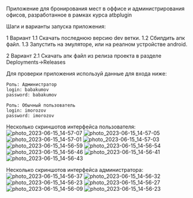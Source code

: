 Приложение для бронирования мест в оффисе и администрирования офисов, разработанное в рамках курса atbplugin

Шаги и варианты запуска приложения:

1 Вариант
    1.1 Скачать последнюю версию dev ветки.
    1.2 Сбилдить апк файл.
    1.3 Запустить на эмуляторе, или на реалном устройстве android.

2 Вариант
    2.1 Скачать апк файл из релиза проекта в разделе Deployments->Releases

Для проверки приложения используй данные для входа ниже:

    Роль: Администратор
    login: babakumov
    password: babakumov

    Роль: Обычный пользователь
    login: imorozov
    password: imorozov


Несколько скриншотов интерфейса пользователя:
![photo_2023-06-15_14-57-07](https://github.com/Nezerbrood/Atb-booking/assets/75212647/d1ed77ed-a6a5-4db9-abba-b4134d2413c3)
![photo_2023-06-15_14-57-05](https://github.com/Nezerbrood/Atb-booking/assets/75212647/ba2124dd-bed1-4357-bd85-99ecc14e5452)
![photo_2023-06-15_14-57-01](https://github.com/Nezerbrood/Atb-booking/assets/75212647/2a2cf10b-0ae7-4460-85b5-c5b82ef8ca67)
![photo_2023-06-15_14-57-03](https://github.com/Nezerbrood/Atb-booking/assets/75212647/3fb9365b-ad9e-4617-a9be-025e0afaa919)
![photo_2023-06-15_14-56-59](https://github.com/Nezerbrood/Atb-booking/assets/75212647/a86a0cbf-f444-4b65-a9c9-a77a5502d291)
![photo_2023-06-15_14-56-54](https://github.com/Nezerbrood/Atb-booking/assets/75212647/41dd7b0b-ff73-49c7-bc89-d880cc7a5233)
![photo_2023-06-15_14-56-46](https://github.com/Nezerbrood/Atb-booking/assets/75212647/e7057ff6-39f0-4878-be69-f719a38b70ad)
![photo_2023-06-15_14-56-41](https://github.com/Nezerbrood/Atb-booking/assets/75212647/8fe781ef-e117-45cf-a05e-180c69cf35fe)
![photo_2023-06-15_14-56-43](https://github.com/Nezerbrood/Atb-booking/assets/75212647/8a2abb32-319f-4492-b4fd-6ce92342f086)

Несколько скриншотов интерфейса администратора:
![photo_2023-06-15_14-56-37](https://github.com/Nezerbrood/Atb-booking/assets/75212647/209723cb-f936-4440-bdb1-b102b74db094)
![photo_2023-06-15_14-56-32](https://github.com/Nezerbrood/Atb-booking/assets/75212647/8fac3fc8-a3c7-4e64-8ecc-037461944426)
![photo_2023-06-15_14-56-23](https://github.com/Nezerbrood/Atb-booking/assets/75212647/7c3878fe-870d-40e5-bbfb-f0827a88b7a1)
![photo_2023-06-15_14-56-27](https://github.com/Nezerbrood/Atb-booking/assets/75212647/206a9eaa-e7f2-4f25-a649-e55bc1e326ba)
![photo_2023-06-15_14-56-09](https://github.com/Nezerbrood/Atb-booking/assets/75212647/29735347-9962-4d37-b7ea-354f52093405)
![photo_2023-06-15_14-56-23](https://github.com/Nezerbrood/Atb-booking/assets/75212647/58072481-5305-4504-8eb3-51891676f284)
